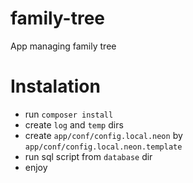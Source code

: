 # family-tree
App managing family tree

Instalation
======

- run `composer install`
- create `log` and `temp` dirs
- create `app/conf/config.local.neon` by `app/conf/config.local.neon.template`
- run sql script from `database` dir
- enjoy
